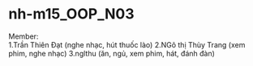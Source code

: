 ﻿# nh-m15_OOP_N03
 Member:  
    1.Trần Thiên Đạt (nghe nhạc, hút thuốc lào)
    2.NGô thị Thùy Trang (xem phim, nghe nhạc)
    3.nglthu (ăn, ngủ, xem phim, hát, đánh đàn)
